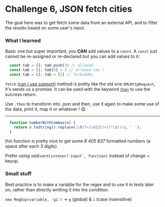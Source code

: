 # Challenge 6, JSON fetch cities
The goal here was to get fetch some data from an external API, and to filter the results based on some user's input.

### What I learned
Basic one but super important, you **CAN** add values to a `const`. A `const`
  just cannot be re-assigned or re-declared but you can add values to it:

```js
  const tab = []; tab.push(3) // allowed
  const tab = []; tab[0] = 3 // allowed too !
  const tab = []; tab = [3] // forbidden
```

`fetch` ([can I use support](https://caniuse.com/#search=fetch)) method is pretty like the old one `XMLHttpRequest`, it's sends us a
  promise. It can be used with the keyword [`then`](https://developer.mozilla.org/en-US/docs/Web/JavaScript/Reference/Global_Objects/Promise/then) to use the success return.

Use `.then` to transform into .json and then, use it again to make some use of
the data, print it, map it or whatever ! :yum:

---
```js
  function numberWithCommas(x) {
    return x.toString().replace(/\B(?=(\d{3})+(?!\d))/g, ' ');
  }
```
this function is pretty nice to get some _8 405 837_ formatted numbers (a space
  after each 3 digits)

Prefer using `addEventListener('input', function)` instead of change + keyup.

### Small stuff
Best practice is to make a variable for the regex and to use it in tests later
  on, rather than directly writting it into the condition.

`new RegExp(variable, 'gi')` -> `g` (global) & `i` (case insensitive)
